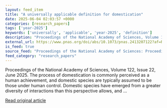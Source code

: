 ```yaml
---
layout: feed_item
title: "A universally applicable definition for domestication"
date: 2025-06-04 02:03:57 +0000
categories: [research_papers]
tags: ['year-2025']
keywords: ['universally', 'applicable', 'year-2025', 'definition']
description: "Proceedings of the National Academy of Sciences, Volume 122, Issue 22, June 2025"
external_url: https://www.pnas.org/doi/abs/10.1073/pnas.2413207122?af=R
is_feed: true
source_feed: "Proceedings of the National Academy of Sciences: Proceedings of the National Academy of Sciences: Table of Contents"
feed_category: "research_papers"
---
```


Proceedings of the National Academy of Sciences, Volume 122, Issue 22, June 2025. The process of domestication is commonly perceived as a human achievement, and domestic species are typically assumed to be those under human control. Domestic species have emerged from a greater diversity of interactions than this perspective allows, and ...

[Read original article](https://www.pnas.org/doi/abs/10.1073/pnas.2413207122?af=R)
